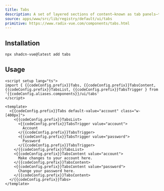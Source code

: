 ```yaml
---
title: Tabs
description: A set of layered sections of content—known as tab panels—that are displayed one at a time.
source: apps/www/src/lib/registry/default/ui/tabs 
primitive: https://www.radix-vue.com/components/tabs.html
---
```


<script setup>
import { useConfigStore } from '@/stores/config'

const { codeConfig } = useConfigStore()
</script>


<ComponentPreview name="TabsDemo" /> 


## Installation



```bash
npx shadcn-vue@latest add tabs
```

## Usage

```vue-vue
<script setup lang="ts">
import { {{codeConfig.prefix}}Tabs, {{codeConfig.prefix}}TabsContent, {{codeConfig.prefix}}TabsList, {{codeConfig.prefix}}TabsTrigger } from '{{codeConfig.aliases.components}}/ui/tabs'
</script>

<template>
  <{{codeConfig.prefix}}Tabs default-value="account" class="w-[400px]">
    <{{codeConfig.prefix}}TabsList>
      <{{codeConfig.prefix}}TabsTrigger value="account">
        Account
      </{{codeConfig.prefix}}TabsTrigger>
      <{{codeConfig.prefix}}TabsTrigger value="password">
        Password
      </{{codeConfig.prefix}}TabsTrigger>
    </{{codeConfig.prefix}}TabsList>
    <{{codeConfig.prefix}}TabsContent value="account">
      Make changes to your account here.
    </{{codeConfig.prefix}}TabsContent>
    <{{codeConfig.prefix}}TabsContent value="password">
      Change your password here.
    </{{codeConfig.prefix}}TabsContent>
  </{{codeConfig.prefix}}Tabs>
</template>
```
